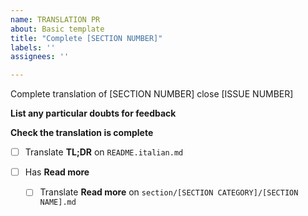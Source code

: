 ```yaml
---
name: TRANSLATION PR
about: Basic template
title: "Complete [SECTION NUMBER]"
labels: ''
assignees: ''

---
```


Complete translation of [SECTION NUMBER] close [ISSUE NUMBER]

**List any particular doubts for feedback**

**Check the translation is complete**

- [ ] Translate **TL;DR** on `README.italian.md`

- [ ] Has **Read more**
	- [ ] Translate **Read more** on `section/[SECTION CATEGORY]/[SECTION NAME].md`


